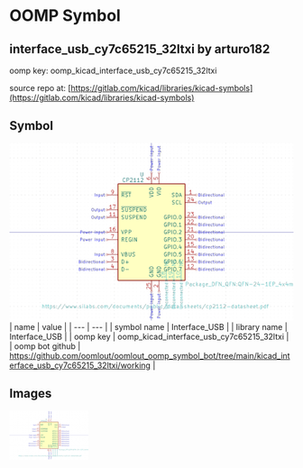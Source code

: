 # OOMP Symbol  
## interface_usb_cy7c65215_32ltxi  by arturo182  
  
oomp key: oomp_kicad_interface_usb_cy7c65215_32ltxi  
  
source repo at: [https://gitlab.com/kicad/libraries/kicad-symbols](https://gitlab.com/kicad/libraries/kicad-symbols)  
## Symbol  
  
[![working.png](working_600.png)](working.png)  
| name | value | 
| --- | --- | 
| symbol name | Interface_USB | 
| library name | Interface_USB | 
| oomp key | oomp_kicad_interface_usb_cy7c65215_32ltxi | 
| oomp bot github | https://github.com/oomlout/oomlout_oomp_symbol_bot/tree/main/kicad_interface_usb_cy7c65215_32ltxi/working | 
## Images  
  
[![working.png](working_140.png)](working.png)  
